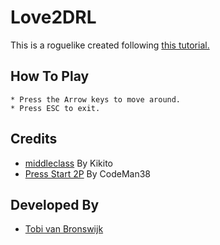 # Love2DRL

This is a roguelike created following [this tutorial.](http://www.roguebasin.com/index.php?title=Complete_Roguelike_Tutorial,_using_python%2Blibtcod)

## How To Play
    * Press the Arrow keys to move around.
    * Press ESC to exit.

## Credits
* [middleclass](https://github.com/kikito/middleclass) By Kikito
* [Press Start 2P](https://fonts.google.com/specimen/Press+Start+2P) By CodeMan38

## Developed By

* [Tobi van Bronswijk](https://github.com/Sternold)